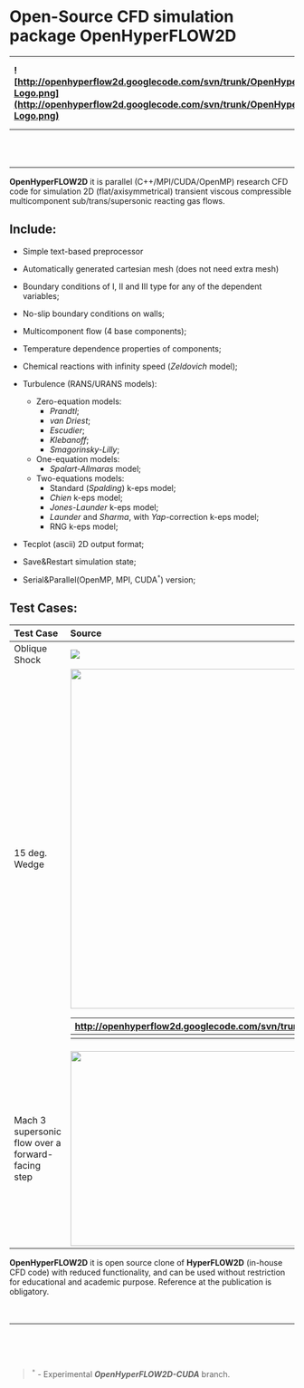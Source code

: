 # Open-Source CFD simulation package **OpenHyperFLOW2D** #

|![http://openhyperflow2d.googlecode.com/svn/trunk/OpenHyperFLOW2D/doc/OpenHyperFLOW2D-Logo.png](http://openhyperflow2d.googlecode.com/svn/trunk/OpenHyperFLOW2D/doc/OpenHyperFLOW2D-Logo.png) | Copyright (C)  1995-2014 by Serge A. Suchkov |
|:---------------------------------------------------------------------------------------------------------------------------------------------------------------------------------------------|:---------------------------------------------|
|  | Copyright policy: LGPL V3 |

**OpenHyperFLOW2D** it is parallel (C++/MPI/CUDA/OpenMP) research CFD code for simulation 2D (flat/axisymmetrical) transient viscous compressible multicomponent sub/trans/supersonic reacting gas flows.

## Include: ##
  * Simple text-based preprocessor
  * Automatically generated cartesian mesh (does not need extra mesh)
  * Boundary conditions of I, II and III type for any of the dependent variables;
  * No-slip boundary conditions on walls;
  * Multicomponent flow (4 base components);
  * Temperature dependence properties of components;
  * Chemical reactions with infinity speed (_Zeldovich_ model);
  * Turbulence (RANS/URANS models):
    * Zero-equation models:
      * _Prandtl_;
      * _van Driest_;
      * _Escudier_;
      * _Klebanoff_;
      * _Smagorinsky-Lilly_;
    * One-equation models:
      * _Spalart-Allmaras_ model;
    * Two-equations models:
      * Standard (_Spalding_) k-eps model;
      * _Chien_ k-eps model;
      * _Jones-Launder_ k-eps model;
      * _Launder_ and _Sharma_, with _Yap_-correction k-eps model;
      * RNG k-eps model;

  * Tecplot (ascii) 2D output format;
  * Save&Restart simulation state;
  * Serial&Parallel(OpenMP, MPI, CUDA<sup><code>*</code></sup>) version;


## Test Cases: ##

|  **Test Case**  | **Source**  |  **Input data file**  |
|:----------------|:------------|:----------------------|
| Oblique Shock | [![](http://openhyperflow2d.googlecode.com/svn/branches/OpenHyperFLOW2D-CUDA/doc/ObliqueShock.png)](http://www.aero.polimi.it/freecase/?OpenFOAM_%2B_Code_Aster:Aerodynamic_problems:Oblique_shock) | http://openhyperflow2d.googlecode.com/svn/trunk/OpenHyperFLOW2D/TestCases/ObliqueShock.dat |
| 15 deg. Wedge | <img src='http://openhyperflow2d.googlecode.com/svn/branches/OpenHyperFLOW2D-CUDA/doc/Wedge.png' width='600'> <table><thead><th> <a href='http://openhyperflow2d.googlecode.com/svn/trunk/OpenHyperFLOW2D/TestCases/Wedge.dat'>http://openhyperflow2d.googlecode.com/svn/trunk/OpenHyperFLOW2D/TestCases/Wedge.dat</a> </th></thead><tbody>
<tr><td> Mach 3 supersonic flow over a forward-facing step </td><td><a href='http://www.youtube.com/watch?feature=player_embedded&v=S7BRdFXaG04' target='_blank'><img src='http://img.youtube.com/vi/S7BRdFXaG04/0.jpg' width='425' height=344 /></a> </td><td><a href='http://openhyperflow2d.googlecode.com/svn/trunk/OpenHyperFLOW2D/TestCases/Step.dat'>http://openhyperflow2d.googlecode.com/svn/trunk/OpenHyperFLOW2D/TestCases/Step.dat</a> </td></tr></tbody></table>

<b>OpenHyperFLOW2D</b> it is open source clone of <b>HyperFLOW2D</b> (in-house CFD code) with reduced functionality, and can be used without restriction for educational and academic purpose. Reference at the publication is obligatory.<br>
<br>
<br>
<hr><br>
<br>
<br>
<blockquote><sup><code>*</code></sup> - Experimental <b><i>OpenHyperFLOW2D-CUDA</i></b> branch.
